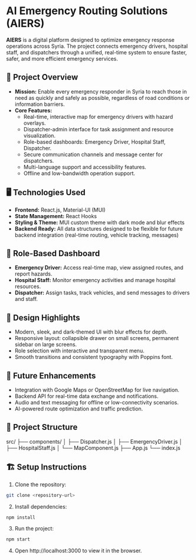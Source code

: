 # AI Emergency Routing Solutions (AIERS)

**AIERS** is a digital platform designed to optimize emergency response operations across Syria. The project connects emergency drivers, hospital staff, and dispatchers through a unified, real-time system to ensure faster, safer, and more efficient emergency services.

## 🚨 Project Overview

- **Mission:** Enable every emergency responder in Syria to reach those in need as quickly and safely as possible, regardless of road conditions or information barriers.  
- **Core Features:**
  - Real-time, interactive map for emergency drivers with hazard overlays.
  - Dispatcher-admin interface for task assignment and resource visualization.
  - Role-based dashboards: Emergency Driver, Hospital Staff, Dispatcher.
  - Secure communication channels and message center for dispatchers.
  - Multi-language support and accessibility features.
  - Offline and low-bandwidth operation support.

## 🖥️ Technologies Used

- **Frontend:** React.js, Material-UI (MUI)
- **State Management:** React Hooks
- **Styling & Theme:** MUI custom theme with dark mode and blur effects
- **Backend Ready:** All data structures designed to be flexible for future backend integration (real-time routing, vehicle tracking, messages)

## 🎯 Role-Based Dashboard

- **Emergency Driver:** Access real-time map, view assigned routes, and report hazards.
- **Hospital Staff:** Monitor emergency activities and manage hospital resources.
- **Dispatcher:** Assign tasks, track vehicles, and send messages to drivers and staff.

## 🌟 Design Highlights

- Modern, sleek, and dark-themed UI with blur effects for depth.
- Responsive layout: collapsible drawer on small screens, permanent sidebar on large screens.
- Role selection with interactive and transparent menu.
- Smooth transitions and consistent typography with Poppins font.

## 🔧 Future Enhancements

- Integration with Google Maps or OpenStreetMap for live navigation.
- Backend API for real-time data exchange and notifications.
- Audio and text messaging for offline or low-connectivity scenarios.
- AI-powered route optimization and traffic prediction.

## 📁 Project Structure

src/
├── components/
│ ├── Dispatcher.js
│ ├── EmergencyDriver.js
│ ├── HospitalStaff.js
│ └── MapComponent.js
├── App.js
└── index.js


## 🏗️ Setup Instructions

1. Clone the repository:
```bash
git clone <repository-url>
```

2. Install dependencies: 
```bash
npm install
```

3. Run the project: 
```bash
npm start
```
4. Open http://localhost:3000 to view it in the browser.